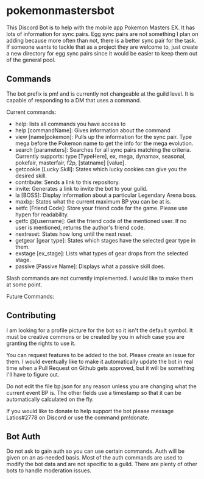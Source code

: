 # pokemonmastersbot
This Discord Bot is to help with the mobile app Pokemon Masters EX.  It has lots of information for sync pairs.  Egg sync pairs are not something I plan on adding because more often than not, there is a better sync pair for the task.  If someone wants to tackle that as a project they are welcome to, just create a new directory for egg sync pairs since it would be easier to keep them out of the general pool.

## Commands

The bot prefix is pm! and is currently not changeable at the guild level.  It is capable of responding to a DM that uses a command.

Current commands:  
- help: lists all commands you have access to
- help [commandName]: Gives information about the command
- view [name|pokemon]: Pulls up the information for the sync pair.  Type mega before the Pokemon name to get the info for the mega evolution.
- search [parameters]: Searches for all sync pairs matching the criteria.  Currently supports: type [TypeHere], ex, mega, dynamax, seasonal, pokefair, masterfair, f2p, [statname] [value].
- getcookie [Lucky Skill]: States which lucky cookies can give you the desired skill.
- contribute: Sends a link to this repository.
- invite: Generates a link to invite the bot to your guild.
- la [BOSS]: Display information about a particular Legendary Arena boss.
- maxbp: States what the current maximum BP you can be at is.
- setfc [Friend Code]: Store your friend code for the game.  Please use hypen for readability.
- getfc @[username]: Get the friend code of the mentioned user. If no user is mentioned, returns the author's friend code.
- nextreset: States how long until the next reset.
- getgear [gear type]: States which stages have the selected gear type in them.
- exstage [ex_stage]: Lists what types of gear drops from the selected stage.
- passive [Passive Name]: Displays what a passive skill does.
 
 Slash commands are not currently implemented.  I would like to make them at some point.
 
 Future Commands:
 

## Contributing

I am looking for a profile picture for the bot so it isn't the default symbol.  It must be creative commons or be created by you in which case you are granting the rights to use it.

You can request features to be added to the bot.  Please create an issue for them.  I would eventually like to make it automatically update the bot in real time when a Pull Request on Github gets approved, but it will be something I'll have to figure out.

Do not edit the file bp.json for any reason unless you are changing what the current event BP is.  The other fields use a timestamp so that it can be automatically calculated on the fly.

If you would like to donate to help support the bot please message Latios#2778 on Discord or use the command pm!donate.

## Bot Auth
Do not ask to gain auth so you can use certain commands.  Auth will be given on an as-needed basis.  Most of the auth commands are used to modify the bot data and are not specific to a guild.  There are plenty of other bots to handle moderation issues.
